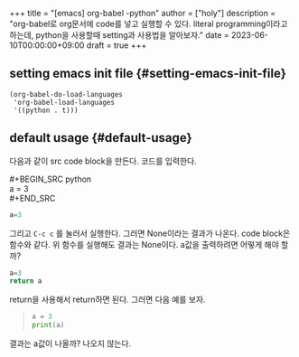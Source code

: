 +++
title = "[emacs] org-babel -python"
author = ["holy"]
description = "org-babel로 org문서에 code를 넣고 실행할 수 있다. literal programming이라고 하는데, python을 사용할때 setting과 사용법을 알아보자."
date = 2023-06-10T00:00:00+09:00
draft = true
+++

## setting emacs init file {#setting-emacs-init-file}

```emacs-lisp
(org-babel-do-load-languages
 'org-babel-load-languages
 '((python . t)))
```


## default usage {#default-usage}

다음과 같이 src code block을 만든다. 코드를 입력한다.

<div class="verse">

#+BEGIN_SRC python<br>
a = 3<br>
\#+END_SRC<br>

</div>

```python
a=3
```

그리고 `C-c c` 를 눌러서 실행한다. 그러면 None이라는 결과가
나온다. code block은 함수와 같다. 위 함수를 실행해도 결과는
None이다. a값을 출력하려면 어떻게 해야 할까?

```python
a=3
return a
```

return을 사용해서 return하면 된다. 그러면 다음 예를 보자.

> ```python
> a = 3
> print(a)
> ```

결과는 a값이 나올까? 나오지 않는다.
